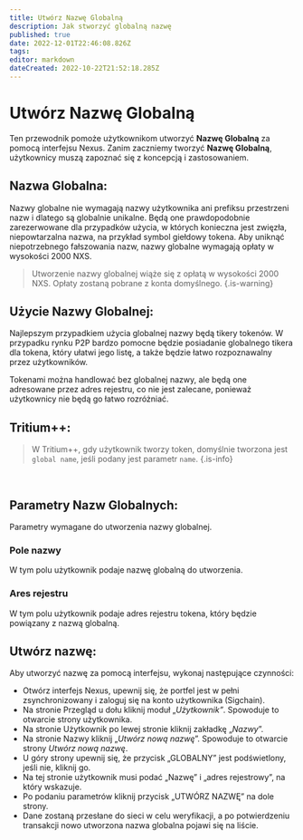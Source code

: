 ```yaml
---
title: Utwórz Nazwę Globalną
description: Jak stworzyć globalną nazwę
published: true
date: 2022-12-01T22:46:08.826Z
tags: 
editor: markdown
dateCreated: 2022-10-22T21:52:18.285Z
---
```


# Utwórz Nazwę Globalną

Ten przewodnik pomoże użytkownikom utworzyć **Nazwę Globalną** za pomocą interfejsu Nexus. Zanim zaczniemy tworzyć **Nazwę Globalną**, użytkownicy muszą zapoznać się z koncepcją i zastosowaniem.

## Nazwa Globalna:

Nazwy globalne nie wymagają nazwy użytkownika ani prefiksu przestrzeni nazw i dlatego są globalnie unikalne. Będą one prawdopodobnie zarezerwowane dla przypadków użycia, w których konieczna jest zwięzła, niepowtarzalna nazwa, na przykład symbol giełdowy tokena. Aby uniknąć niepotrzebnego fałszowania nazw, nazwy globalne wymagają opłaty w wysokości 2000 NXS.


> Utworzenie nazwy globalnej wiąże się z opłatą w wysokości 2000 NXS. Opłaty zostaną pobrane z konta domyślnego.
{.is-warning}


## Użycie Nazwy Globalnej:

Najlepszym przypadkiem użycia globalnej nazwy będą tikery tokenów. W przypadku rynku P2P bardzo pomocne będzie posiadanie globalnego tikera dla tokena, który ułatwi jego listę, a także będzie łatwo rozpoznawalny przez użytkowników.

Tokenami można handlować bez globalnej nazwy, ale będą one adresowane przez adres rejestru, co nie jest zalecane, ponieważ użytkownicy nie będą go łatwo rozróżniać.


## Tritium++:

> W Tritium++, gdy użytkownik tworzy token, domyślnie tworzona jest `global name`, jeśli podany jest parametr `name`.
{.is-info}

&nbsp;
## Parametry Nazw Globalnych:

Parametry wymagane do utworzenia nazwy globalnej.

### Pole nazwy

W tym polu użytkownik podaje nazwę globalną do utworzenia.

### Ares rejestru

W tym polu użytkownik podaje adres rejestru tokena, który będzie powiązany z nazwą globalną.

## Utwórz nazwę:

Aby utworzyć nazwę za pomocą interfejsu, wykonaj następujące czynności:

* Otwórz interfejs Nexus, upewnij się, że portfel jest w pełni zsynchronizowany i zaloguj się na konto użytkownika (Sigchain).
* Na stronie Przegląd u dołu kliknij moduł „_Użytkownik”_. Spowoduje to otwarcie strony użytkownika.
* Na stronie Użytkownik po lewej stronie kliknij zakładkę „_Nazwy_”.
* Na stronie Nazwy kliknij „_Utwórz nową nazwę_”. Spowoduje to otwarcie strony _Utwórz nową nazwę_.
* U góry strony upewnij się, że przycisk „GLOBALNY” jest podświetlony, jeśli nie, kliknij go.
* Na tej stronie użytkownik musi podać „Nazwę” i „adres rejestrowy”, na który wskazuje.&#x20;
* Po podaniu parametrów kliknij przycisk „UTWÓRZ NAZWĘ” na dole strony.
* Dane zostaną przesłane do sieci w celu weryfikacji, a po potwierdzeniu transakcji nowo utworzona nazwa globalna pojawi się na liście.